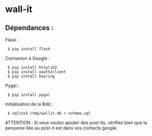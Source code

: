# wall-it

## Dépendances :

Flask :

```
 $ pip install flask
```

Connexion à Google :

```
 $ pip install httplib2
 $ pip install oauth2client
 $ pip install keyring
```

Pygal :

```
 $ pip install pygal
```

Initialisation de la Bdd :

```
 $ sqlite3 /tmp/wallit.db < schema.sql
```

ATTENTION : Si vous voulez ajouter des post-its, vérifiez bien que la personne liée au post-it est dans vos contacts google.
